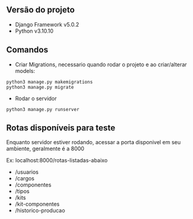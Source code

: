 ## Versão do projeto

- Django Framework v5.0.2
- Python v3.10.10

## Comandos

- Criar Migrations, necessario quando rodar o projeto e ao criar/alterar models:

```
python3 manage.py makemigrations
python3 manage.py migrate
```

- Rodar o servidor

```
python3 manage.py runserver
```

## Rotas disponíveis para teste

Enquanto servidor estiver rodando, acessar a porta disponivel em seu ambiente, geralmente é a 8000

Ex: localhost:8000/rotas-listadas-abaixo

- /usuarios
- /cargos
- /componentes
- /tipos
- /kits
- /kit-componentes
- /historico-producao

